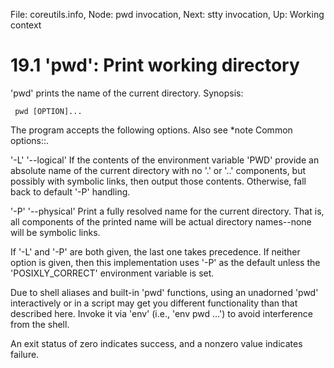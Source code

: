 File: coreutils.info,  Node: pwd invocation,  Next: stty invocation,  Up: Working context

19.1 'pwd': Print working directory
===================================

'pwd' prints the name of the current directory.  Synopsis:

     pwd [OPTION]...

   The program accepts the following options.  Also see *note Common
options::.

'-L'
'--logical'
     If the contents of the environment variable 'PWD' provide an
     absolute name of the current directory with no '.' or '..'
     components, but possibly with symbolic links, then output those
     contents.  Otherwise, fall back to default '-P' handling.

'-P'
'--physical'
     Print a fully resolved name for the current directory.  That is,
     all components of the printed name will be actual directory
     names--none will be symbolic links.

   If '-L' and '-P' are both given, the last one takes precedence.  If
neither option is given, then this implementation uses '-P' as the
default unless the 'POSIXLY_CORRECT' environment variable is set.

   Due to shell aliases and built-in 'pwd' functions, using an unadorned
'pwd' interactively or in a script may get you different functionality
than that described here.  Invoke it via 'env' (i.e., 'env pwd ...') to
avoid interference from the shell.

   An exit status of zero indicates success, and a nonzero value
indicates failure.

